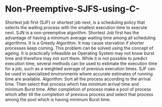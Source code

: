 # Non-Preemptive-SJFS-using-C-
Shortest job first (SJF) or shortest job next, is a scheduling policy that selects the waiting process with the smallest execution time to execute next. SJN is a non-preemptive algorithm.  Shortest Job first has the advantage of having a minimum average waiting time among all scheduling algorithms. It is a Greedy Algorithm. It may cause starvation if shorter processes keep coming. This problem can be solved using the concept of ageing. It is practically infeasible as Operating System may not know burst time and therefore may not sort them. While it is not possible to predict execution time, several methods can be used to estimate the execution time for a job, such as a weighted average of previous execution times. SJF can be used in specialized environments where accurate estimates of running time are available. Algorithm:  Sort all the process according to the arrival time. Then select that process which has minimum arrival time and minimum Burst time. After completion of process make a pool of process which after till the completion of previous process and select that process among the pool which is having minimum Burst time.
